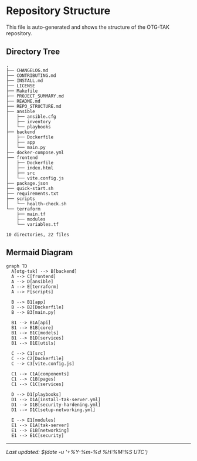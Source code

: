 # Repository Structure

This file is auto-generated and shows the structure of the OTG-TAK repository.

## Directory Tree

```
.
├── CHANGELOG.md
├── CONTRIBUTING.md
├── INSTALL.md
├── LICENSE
├── Makefile
├── PROJECT_SUMMARY.md
├── README.md
├── REPO_STRUCTURE.md
├── ansible
│   ├── ansible.cfg
│   ├── inventory
│   └── playbooks
├── backend
│   ├── Dockerfile
│   ├── app
│   └── main.py
├── docker-compose.yml
├── frontend
│   ├── Dockerfile
│   ├── index.html
│   ├── src
│   └── vite.config.js
├── package.json
├── quick-start.sh
├── requirements.txt
├── scripts
│   └── health-check.sh
└── terraform
    ├── main.tf
    ├── modules
    └── variables.tf

10 directories, 22 files
```

## Mermaid Diagram

```mermaid
graph TD
  A[otg-tak] --> B[backend]
  A --> C[frontend]
  A --> D[ansible]
  A --> E[terraform]
  A --> F[scripts]
  
  B --> B1[app]
  B --> B2[Dockerfile]
  B --> B3[main.py]
  
  B1 --> B1A[api]
  B1 --> B1B[core]
  B1 --> B1C[models]
  B1 --> B1D[services]
  B1 --> B1E[utils]
  
  C --> C1[src]
  C --> C2[Dockerfile]
  C --> C3[vite.config.js]
  
  C1 --> C1A[components]
  C1 --> C1B[pages]
  C1 --> C1C[services]
  
  D --> D1[playbooks]
  D1 --> D1A[install-tak-server.yml]
  D1 --> D1B[security-hardening.yml]
  D1 --> D1C[setup-networking.yml]
  
  E --> E1[modules]
  E1 --> E1A[tak-server]
  E1 --> E1B[networking]
  E1 --> E1C[security]
```

---
*Last updated: $(date -u '+%Y-%m-%d %H:%M:%S UTC')*
